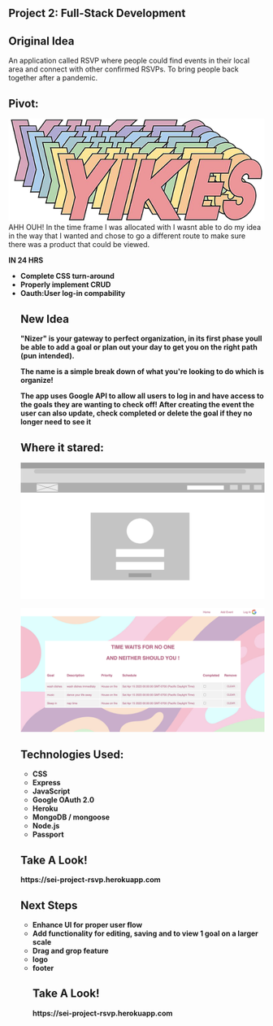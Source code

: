 <h2>Project 2: Full-Stack Development</h2>
<h2>Original Idea</h2>
An application called RSVP where people could find events in their local area and connect with other confirmed RSVPs. To bring people back together after a pandemic.

<h2>Pivot:</h2>

![yikes](./public/images/yikes.png)<br>
AHH OUH! In the time frame I was allocated with I wasnt able to do my idea in the way that I wanted and chose to go a different route to make sure there was a product that could be viewed.

<b>IN 24 HRS<b>
<ul>
<li>Complete CSS turn-around</li>
<li>Properly implement CRUD</li>
<li>Oauth:User log-in compability</li>

<h2> New Idea </h2>
"Nizer" is your gateway to perfect organization, in its first phase youll be able to add a goal or plan out your day to get you on the right <b>path</b> (pun intended).<br>

The name is a simple break down of what you're looking to do which is organize!<br>


The app uses Google API to allow all users to log in and have access to the goals they are wanting to check off! After creating the event the user can also update, check completed or delete the goal if they no longer need to see it



<h2>Where it stared:</h2>

![wireframe](./public/images/w1.png)  

![view page](./public/images/goal.png)  
<h2>Technologies Used:</h2>
<ul>
<li>CSS</li>
<li>Express</li>
<li>JavaScript</li>
<li>Google OAuth 2.0</li>
<li>Heroku</li>
<li>MongoDB / mongoose</li>
<li>Node.js</li>
<li>Passport</li>
</ul>
<h2>Take A Look!</h2>
https://sei-project-rsvp.herokuapp.com

<h2>Next Steps</h2>
<ul>
<li> Enhance UI for proper user flow</li>
<li> Add functionality for editing, saving and to view 1 goal on a larger scale</li>
<li>Drag and grop feature</li>
<li>logo</logo>
<li>footer</li>

<h2>Take A Look!</h2>
https://sei-project-rsvp.herokuapp.com